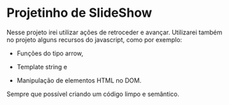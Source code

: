 # Projetinho de SlideShow

Nesse projeto irei utilizar ações de retroceder e avançar.
 Utilizarei também no projeto alguns recursos do javascript, como por exemplo:
  + Funções do tipo arrow, 
  - Template string e
  + Manipulação de elementos HTML no DOM. 
  
  Sempre que possível criando um código limpo e semântico.
